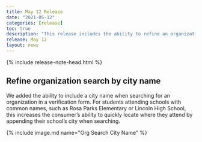 ```yaml
---
title: May 12 Release
date: "2021-05-12"
categories: [release]
toc: true
description: "This release includes the ability to refine an organization search by city name."
release: May 12
layout: news
---
```


{% include release-note-head.html %}

## Refine organization search by city name

We added the ability to include a city name when searching for an organization in a verification form. For students attending schools with common names, such as Rosa Parks Elementary or Lincoln High School, this increases the consumer’s ability to quickly locate where they attend by appending their school’s city when searching.

{% include image.md name="Org Search City Name" %}